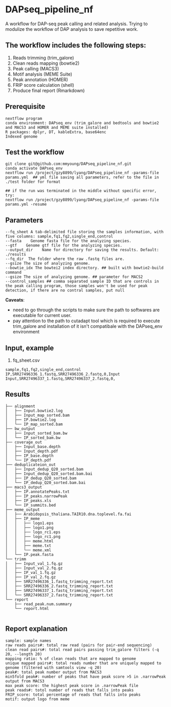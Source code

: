 # DAPseq_pipeline_nf
A workflow for DAP-seq peak calling and related analysis.
Trying to modulize the workflow of DAP analysis to save repetitive work.

## The workflow includes the following steps:
1. Reads trimming (trim_galore)
2. Clean reads mapping (bowtie2)
1. Peak calling (MACS3)
2. Motif analysis (MEME Suite)
3. Peak annotation (HOMER)
4. FRIP score calculation (shell)
5. Produce final report (Rmarkdown)

## Prerequisite
```
nextflow program
conda environment: DAPseq_env (trim_galore and bedtools and bowtie2 and MACS3 and HOMER and MEME suite installed)
R packages: dplyr, DT, kableExtra, base64enc
Indexed genome

```

## Test the workflow
```
git clone git@github.com:mmyoung/DAPseq_pipeline_nf.git
conda activate DAPseq_env
nextflow run /project/gzy8899/lyang/DAPseq_pipeline_nf -params-file params.yml  ## yml file saving all parameters, refer to the file in ./test folder for format

## if the run was terminated in the middle without specific error, try:
nextflow run /project/gzy8899/lyang/DAPseq_pipeline_nf -params-file params.yml -resume
```

## Parameters
```
--fq_sheet A tab-delimited file storing the samples information, with five columns: sample,fq1,fq2,single_end,control
--fasta    Genome fasta file for the analyzing species.
--gtf    Genome gtf file for the analyzing species.
--output_dir    Name for directory for saving the results. Default: ./results
--fq_dir  The folder where the raw .fastq files are.
--gsize The size of analyzing genome.
--bowtie_idx The bowtei2 index directory. ## built with bowtie2-build command
--gsize The size of analyzing genome. ## parameter for MACS2
--control_samples ## comma separated sample ID that are controls in the peak calling program, those samples won't be used for peak detection, if there are no contral samples, put null

```

**Caveats**:
* need to go through the scripts to make sure the path to softwares are executable for current user.
* pay attention to the path to cutadapt tool which is required to execute trim_galore and installation of it isn't compatibale with the DAPseq_env environment

## Input, example
1. fq_sheet.csv
```
sample,fq1,fq2,single_end,control
IP,SRR27496336_1.fastq,SRR27496336_2.fastq,0,Input
Input,SRR27496337_1.fastq,SRR27496337_2.fastq,0,
```

## Results 
```
├── alignment
│   ├── Input.bowtie2.log
│   ├── Input_map_sorted.bam
│   ├── IP.bowtie2.log
│   └── IP_map_sorted.bam
├── bw_output
│   ├── Input_sorted_bam.bw
│   └── IP_sorted_bam.bw
├── coverage_out
│   ├── Input_base.depth
│   ├── Input_depth.pdf
│   ├── IP_base.depth
│   └── IP_depth.pdf
├── deduplicateion_out
│   ├── Input_dedup_Q20_sorted.bam
│   ├── Input_dedup_Q20_sorted.bam.bai
│   ├── IP_dedup_Q20_sorted.bam
│   └── IP_dedup_Q20_sorted.bam.bai
├── macs3_output
│   ├── IP.annotatePeaks.txt
│   ├── IP_peaks.narrowPeak
│   ├── IP_peaks.xls
│   └── IP_summits.bed
├── meme_output
│   ├── Arabidopsis_thaliana.TAIR10.dna.toplevel.fa.fai
│   ├── IP_meme
│   │   ├── logo1.eps
│   │   ├── logo1.png
│   │   ├── logo_rc1.eps
│   │   ├── logo_rc1.png
│   │   ├── meme.html
│   │   ├── meme.txt
│   │   └── meme.xml
│   └── IP.peak.fasta
└── trimm
│   ├── Input_val_1.fq.gz
│   ├── Input_val_2.fq.gz
│   ├── IP_val_1.fq.gz
│   ├── IP_val_2.fq.gz
│   ├── SRR27496336_1.fastq_trimming_report.txt
│   ├── SRR27496336_2.fastq_trimming_report.txt
│   ├── SRR27496337_1.fastq_trimming_report.txt
│   └── SRR27496337_2.fastq_trimming_report.txt
└── report
    ├── read_peak.num.summary
    └── report.html
    
```

## Report explanation
```
sample: sample names
raw reads pairs#: total raw read (pairs for pair-end sequencing)
clean read pairs#: total read pairs passing trim_galore filters (-q 20, --length 20)
mapping ratio: % of clean reads that are mapped to genome
unique mapped pairs#: total reads number that are uniquely mapped to genome (filtered with samtools view -q 20)
peak#: total peak number output from MACS3
min5fold peak#: number of peaks that have peak score >5 in .narrowPeak output from MACS3
max peak score: the highest peak score in .narrowPeak file
peak reads#: totol number of reads that falls into peaks
FRIP_score: total percentage of reads that falls into peaks
motif: output logo from meme
```

